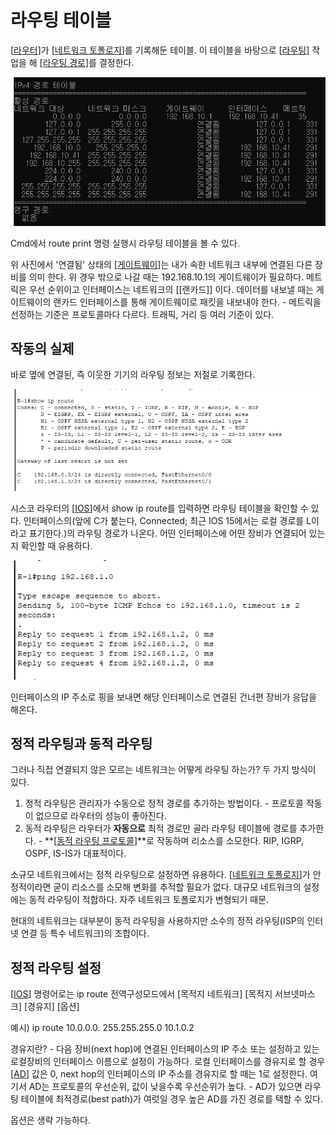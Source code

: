 # 라우팅 테이블

[[라우터]]가 [[네트워크 토폴로지]]를 기록해둔 테이블. 이 테이블을 바탕으로 [[라우팅]] 작업을 해 [[라우팅 경로]]를 결정한다.

![라우팅 테이블](../attachments/2022-09-14-17-41-24.png)

Cmd에서 route print 명령 실행시 라우팅 테이블을 볼 수 있다.

위 사진에서 '연결됨' 상태의 [[게이트웨이]]는 내가 속한 네트워크 내부에 연결된 다른 장비를 의미 한다. 위 경우 밖으로 나갈 때는 192.168.10.1의 게이트웨이가 필요하다. 
메트릭은 우선 순위이고 인터페이스는 네트워크의 [[랜카드]] 이다. 데이터를 내보낼 때는 게이트웨이의 랜카드 인터페이스를 통해 게이트웨이로 패킷을 내보내야 한다. - 메트릭을 선정하는 기준은 프로토콜마다 다르다. 트래픽, 거리 등 여러 기준이 있다.





## 작동의 실제 

바로 옆에 연결된, 즉 이웃한 기기의 라우팅 정보는 저절로 기록한다. 

![](../attachments/2022-09-21-11-54-35.png)

시스코 라우터의 [[IOS]]에서 show ip route를 입력하면 라우팅 테이블을 확인할 수 있다. 인터페이스의(앞에 C가 붙는다, Connected; 최근 IOS 15에서는 로컬 경로를 L이라고 표기한다.)의 라우팅 경로가 나온다. 어떤 인터페이스에 어떤 장비가 연결되어 있는지 확인할 때 유용하다. 

![](../attachments/2022-09-21-12-00-44.png)

인터페이스의 IP 주소로 핑을 보내면 해당 인터페이스로 연결된 건너편 장비가 응답을 해온다. 



## 정적 라우팅과 동적 라우팅

그러나 직접 연결되지 않은 모르는 네트워크는 어떻게 라우팅 하는가? 두 가지 방식이 있다. 
1. 정적 라우팅은 관리자가 수동으로 정적 경로를 추가하는 방법이다. - 프로토콜 작동이 없으므로 라우터의 성능이 좋아진다. 
2. 동적 라우팅은 라우터가 **자동으로** 최적 경로만 골라 라우팅 테이블에 경로를 추가한다. - **[[동적 라우팅 프로토콜]]**로 작동하며 리소스를 소모한다. RIP, IGRP, OSPF, IS-IS가 대표적이다. 

소규모 네트워크에서는 정적 라우팅으로 설정하면 유용하다. [[네트워크 토폴로지]]가 안정적이라면 굳이 리소스를 소모해 변화를 추적할 필요가 없다. 
대규모 네트워크의 설정에는 동적 라우팅이 적합하다. 자주 네트워크 토폴로지가 변형되기 때문.

현대의 네트워크는 대부분이 동적 라우팅을 사용하지만 소수의 정적 라우팅(ISP의 인터넷 연결 등 특수 네트워크)의 조합이다. 



## 정적 라우팅 설정

[[IOS]] 명령어로는 ip route 전역구성모드에서 [목적지 네트워크] [목적지 서브넷마스크] [경유지] [옵션] 

예시) ip route 10.0.0.0. 255.255.255.0 10.1.0.2 

경유지란? - 다음 장비(next hop)에 연결된 인터페이스의 IP 주소 또는 설정하고 있는 로컬장비의 인터페이스 이름으로 설정이 가능하다. 
    로컬 인터페이스를 경유지로 할 경우 [[AD]] 값은 0, next hop의 인터페이스의 IP 주소를 경유지로 할 때는 1로 설정한다. 
    여기서 AD는 프로토콜의 우선순위, 값이 낮을수록 우선순위가 높다. - AD가 있으면 라우팅 테이블에 최적경로(best path)가 여럿일 경우 높은 AD를 가진 경로를 택할 수 있다. 

옵션은 생략 가능하다.




[//begin]: # "Autogenerated link references for markdown compatibility"
[라우터]: 라우터.md "라우터"
[네트워크 토폴로지]: <네트워크 토폴로지.md> "네트워크 토폴로지"
[라우팅]: 라우팅.md "라우팅"
[라우팅 경로]: <라우팅 경로.md> "라우팅 경로"
[게이트웨이]: 게이트웨이.md "게이트웨이"
[IOS]: IOS.md "IOS"
[동적 라우팅 프로토콜]: <동적 라우팅 프로토콜.md> "동적 라우팅 프로토콜"
[네트워크 토폴로지]: <네트워크 토폴로지.md> "네트워크 토폴로지"
[IOS]: IOS.md "IOS"
[AD]: AD.md "AD, Administrative Distance"
[//end]: # "Autogenerated link references"
[//begin]: # "Autogenerated link references for markdown compatibility"
[라우터]: 라우터.md "라우터"
[네트워크 토폴로지]: <네트워크 토폴로지.md> "네트워크 토폴로지"
[라우팅]: 라우팅.md "라우팅"
[라우팅 경로]: <라우팅 경로.md> "라우팅 경로"
[게이트웨이]: 게이트웨이.md "게이트웨이"
[IOS]: IOS.md "IOS"
[동적 라우팅 프로토콜]: <동적 라우팅 프로토콜.md> "동적 라우팅 프로토콜"
[네트워크 토폴로지]: <네트워크 토폴로지.md> "네트워크 토폴로지"
[IOS]: IOS.md "IOS"
[AD]: AD.md "AD, Administrative Distance"
[//end]: # "Autogenerated link references"